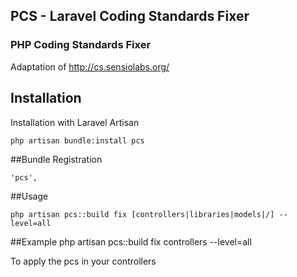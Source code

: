 ## PCS - Laravel Coding Standards Fixer


### PHP Coding Standards Fixer

Adaptation of http://cs.sensiolabs.org/

## Installation

Installation with Laravel Artisan

	php artisan bundle:install pcs

##Bundle Registration

	'pcs',

##Usage

	php artisan pcs::build fix [controllers|libraries|models|/] --level=all
	
##Example
		php artisan pcs::build fix controllers --level=all
		
To apply the pcs in your controllers
